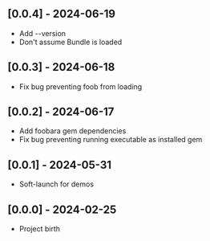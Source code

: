 ## [0.0.4] - 2024-06-19

- Add --version
- Don't assume Bundle is loaded

## [0.0.3] - 2024-06-18

- Fix bug preventing foob from loading

## [0.0.2] - 2024-06-17

- Add foobara gem dependencies
- Fix bug preventing running executable as installed gem

## [0.0.1] - 2024-05-31

* Soft-launch for demos

## [0.0.0] - 2024-02-25

* Project birth

